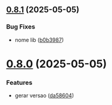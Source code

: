 ## [0.8.1](https://github.com/Alexssmusica/node-printer/compare/v0.8.0...v0.8.1) (2025-05-05)


### Bug Fixes

* nome lib ([b0b3987](https://github.com/Alexssmusica/node-printer/commit/b0b3987475ed8a23b7352213eb30d1210d39cb99))

# [0.8.0](https://github.com/Alexssmusica/node-printer/compare/v0.7.0...v0.8.0) (2025-05-05)


### Features

* gerar versao ([da58604](https://github.com/Alexssmusica/node-printer/commit/da586045a710ff232bb21e4a9011f20b7f0e5146))
